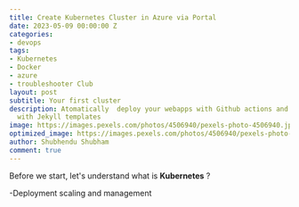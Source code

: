 ```yaml
---
title: Create Kubernetes Cluster in Azure via Portal
date: 2023-05-09 00:00:00 Z
categories:
- devops
tags:
- Kubernetes
- Docker
- azure
- troubleshooter Club
layout: post
subtitle: Your first cluster
description: Atomatically  deploy your webapps with Github actions and firebase hosting
  with Jekyll templates
image: https://images.pexels.com/photos/4506940/pexels-photo-4506940.jpeg?auto=compress&cs=tinysrgb&w=1260&h=750&dpr=1
optimized_image: https://images.pexels.com/photos/4506940/pexels-photo-4506940.jpeg?auto=compress&cs=tinysrgb&w=1260&h=750&dpr=1
author: Shubhendu Shubham
comment: true
---
```


Before we start, let's understand what is **Kubernetes** ?

-Deployment scaling and management 